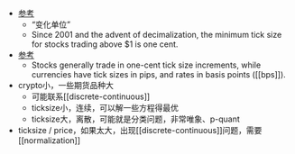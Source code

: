 - [参考](https://www.investopedia.com/terms/t/tick.asp)
  - “变化单位”
  - Since 2001 and the advent of decimalization, the minimum tick size for stocks trading above $1 is one cent.
- [参考](https://www.investopedia.com/terms/t/tick-size.asp)
  - Stocks generally trade in one-cent tick size increments, while currencies have tick sizes in pips, and rates in basis points ([[bps]]).
- crypto小，一些期货品种大
  - 可能联系[[discrete-continuous]]
  - ticksize小，连续，可以解一些方程得最优
  - ticksize大，离散，可能就是分类问题，非常唯象、p-quant
- ticksize / price，如果太大，出现[[discrete-continuous]]问题，需要[[normalization]]